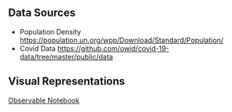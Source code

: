 ## Data Sources
* Population Density
https://population.un.org/wpp/Download/Standard/Population/
* Covid Data
https://github.com/owid/covid-19-data/tree/master/public/data

## Visual Representations

[Observable Notebook](https://observablehq.com/@mystiquepanda/covid-data-dashboard)

